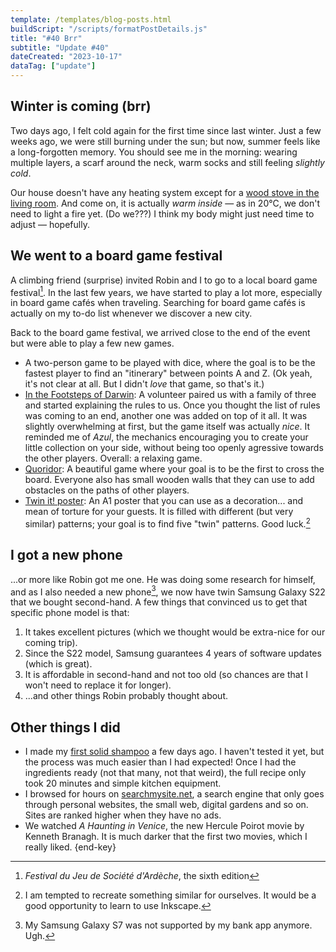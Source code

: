```yaml
---
template: /templates/blog-posts.html
buildScript: "/scripts/formatPostDetails.js"
title: "#40 Brr"
subtitle: "Update #40"
dateCreated: "2023-10-17"
dataTag: ["update"]
---
```


## Winter is coming (brr)

Two days ago, I felt cold again for the first time since last winter. Just a few weeks ago, we were still burning under the sun; but now, summer feels like a long-forgotten memory. You should see me in the morning: wearing multiple layers, a scarf around the neck, warm socks and still feeling _slightly cold_.

Our house doesn't have any heating system except for a [wood stove in the living room](/posts/25-unpacking-and-wood-stove-fires). And come on, it is actually _warm inside_ — as in 20°C, we don't need to light a fire yet. (Do we???) I think my body might just need time to adjust — hopefully.

## We went to a board game festival

A climbing friend (surprise) invited Robin and I to go to a local board game festival[^1]. In the last few years, we have started to play a lot more, especially in board game cafés when traveling. Searching for board game cafés is actually on my to-do list whenever we discover a new city.

Back to the board game festival, we arrived close to the end of the event but were able to play a few new games.

- A two-person game to be played with dice, where the goal is to be the fastest player to find an "itinerary" between points A and Z. (Ok yeah, it's not clear at all. But I didn't _love_ that game, so that's it.)
- [In the Footsteps of Darwin](https://boardgamegeek.com/boardgame/376683/footsteps-darwin): A volunteer paired us with a family of three and started explaining the rules to us. Once you thought the list of rules was coming to an end, another one was added on top of it all. It was slightly overwhelming at first, but the game itself was actually _nice_. It reminded me of _Azul_, the mechanics encouraging you to create your little collection on your side, without being too openly agressive towards the other players. Overall: a relaxing game.
- [Quoridor](https://boardgamegeek.com/boardgame/624/quoridor): A beautiful game where your goal is to be the first to cross the board. Everyone also has small wooden walls that they can use to add obstacles on the paths of other players.
- [Twin it! poster](https://www.cocktailgames.com/jeu/twin-it-poster/): An A1 poster that you can use as a decoration... and mean of torture for your guests. It is filled with different (but very similar) patterns; your goal is to find five "twin" patterns. Good luck.[^2]

[^1]: _Festival du Jeu de Société d'Ardèche_, the sixth edition
[^2]: I am tempted to recreate something similar for ourselves. It would be a good opportunity to learn to use Inkscape.

## I got a new phone

...or more like Robin got me one. He was doing some research for himself, and as I also needed a new phone[^3], we now have twin Samsung Galaxy S22 that we bought second-hand. A few things that convinced us to get that specific phone model is that:

1. It takes excellent pictures (which we thought would be extra-nice for our coming trip).
2. Since the S22 model, Samsung guarantees 4 years of software updates (which is great).
3. It is affordable in second-hand and not too old (so chances are that I won't need to replace it for longer).
4. ...and other things Robin probably thought about.

[^3]: My Samsung Galaxy S7 was not supported by my bank app anymore. Ugh.

## Other things I did

- I made my [first solid shampoo](/learning#making-solid-shampoo) a few days ago. I haven't tested it yet, but the process was much easier than I had expected! Once I had the ingredients ready (not that many, not that weird), the full recipe only took 20 minutes and simple kitchen equipment.
- I browsed for hours on [searchmysite.net](https://searchmysite.net/), a search engine that only goes through personal websites, the small web, digital gardens and so on. Sites are ranked higher when they have no ads.
- We watched <cite>A Haunting in Venice</cite>, the new Hercule Poirot movie by Kenneth Branagh. It is much darker that the first two movies, which I really liked. {end-key}
